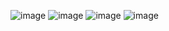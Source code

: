 ![image](https://user-images.githubusercontent.com/119584508/206389136-95db53de-d15f-49e2-bdc7-c7a35482e69c.png)
![image](https://user-images.githubusercontent.com/119584508/206392164-a299f1d4-f1fa-4364-81c4-1ae21c102a0d.png)
![image](https://user-images.githubusercontent.com/119584508/206393351-b5880d0e-bf46-470e-986e-eac5b47a2cdf.png)
![image](https://user-images.githubusercontent.com/119584508/206396416-5b837469-4cc4-4bf9-b683-71d62aa8190a.png)
